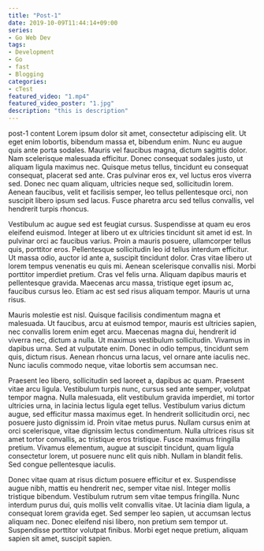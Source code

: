 ```yaml
---
title: "Post-1"
date: 2019-10-09T11:44:14+09:00
series:
- Go Web Dev
tags:
- Development
- Go
- fast
- Blogging
categories:
- cTest
featured_video: "1.mp4"
featured_video_poster: "1.jpg"
description: "this is description"
---
```


post-1 content
Lorem ipsum dolor sit amet, consectetur adipiscing elit. Ut eget enim lobortis, bibendum massa et, bibendum enim. Nunc eu augue quis ante porta sodales. Mauris vel faucibus magna, dictum sagittis dolor. Nam scelerisque malesuada efficitur. Donec consequat sodales justo, ut aliquam ligula maximus nec. Quisque metus tellus, tincidunt eu consequat consequat, placerat sed ante. Cras pulvinar eros ex, vel luctus eros viverra sed. Donec nec quam aliquam, ultricies neque sed, sollicitudin lorem. Aenean faucibus, velit et facilisis semper, leo tellus pellentesque orci, non suscipit libero ipsum sed lacus. Fusce pharetra arcu sed tellus convallis, vel hendrerit turpis rhoncus.

Vestibulum ac augue sed est feugiat cursus. Suspendisse at quam eu eros eleifend euismod. Integer at libero ut ex ultricies tincidunt sit amet id est. In pulvinar orci ac faucibus varius. Proin a mauris posuere, ullamcorper tellus quis, porttitor eros. Pellentesque sollicitudin leo id tellus interdum efficitur. Ut massa odio, auctor id ante a, suscipit tincidunt dolor. Cras vitae libero ut lorem tempus venenatis eu quis mi. Aenean scelerisque convallis nisi. Morbi porttitor imperdiet pretium. Cras vel felis urna. Aliquam dapibus mauris et pellentesque gravida. Maecenas arcu massa, tristique eget ipsum ac, faucibus cursus leo. Etiam ac est sed risus aliquam tempor. Mauris ut urna risus.

Mauris molestie est nisl. Quisque facilisis condimentum magna et malesuada. Ut faucibus, arcu at euismod tempor, mauris est ultricies sapien, nec convallis lorem enim eget arcu. Maecenas magna dui, hendrerit id viverra nec, dictum a nulla. Ut maximus vestibulum sollicitudin. Vivamus in dapibus urna. Sed at vulputate enim. Donec in odio tempus, tincidunt sem quis, dictum risus. Aenean rhoncus urna lacus, vel ornare ante iaculis nec. Nunc iaculis commodo neque, vitae lobortis sem accumsan nec.

Praesent leo libero, sollicitudin sed laoreet a, dapibus ac quam. Praesent vitae arcu ligula. Vestibulum turpis nunc, cursus sed ante semper, volutpat tempor magna. Nulla malesuada, elit vestibulum gravida imperdiet, mi tortor ultricies urna, in lacinia lectus ligula eget tellus. Vestibulum varius dictum augue, sed efficitur massa maximus eget. In hendrerit sollicitudin orci, nec posuere justo dignissim id. Proin vitae metus purus. Nullam cursus enim at orci scelerisque, vitae dignissim lectus condimentum. Nulla ultrices risus sit amet tortor convallis, ac tristique eros tristique. Fusce maximus fringilla pretium. Vivamus elementum, augue at suscipit tincidunt, quam ligula consectetur lorem, ut posuere nunc elit quis nibh. Nullam in blandit felis. Sed congue pellentesque iaculis.

Donec vitae quam at risus dictum posuere efficitur et ex. Suspendisse augue nibh, mattis eu hendrerit nec, semper vitae nisl. Integer mollis tristique bibendum. Vestibulum rutrum sem vitae tempus fringilla. Nunc interdum purus dui, quis mollis velit convallis vitae. Ut lacinia diam ligula, a consequat lorem gravida eget. Sed semper leo sapien, ut accumsan lectus aliquam nec. Donec eleifend nisi libero, non pretium sem tempor ut. Suspendisse porttitor volutpat finibus. Morbi eget neque pretium, aliquam sapien sit amet, suscipit sapien.
